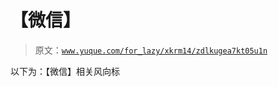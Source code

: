 # 【微信】

> 原文：[`www.yuque.com/for_lazy/xkrm14/zdlkugea7kt05u1n`](https://www.yuque.com/for_lazy/xkrm14/zdlkugea7kt05u1n)

以下为：【微信】相关风向标





